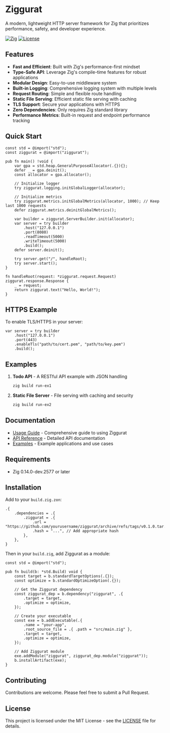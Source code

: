 # Ziggurat

A modern, lightweight HTTP server framework for Zig that prioritizes performance, safety, and developer experience.

[![Zig](https://img.shields.io/badge/Zig-0.14.0-orange.svg)](https://ziglang.org)
[![License](https://img.shields.io/badge/license-MIT-blue.svg)](LICENSE)

## Features

- **Fast and Efficient**: Built with Zig's performance-first mindset
- **Type-Safe API**: Leverage Zig's compile-time features for robust applications
- **Modular Design**: Easy-to-use middleware system
- **Built-in Logging**: Comprehensive logging system with multiple levels
- **Request Routing**: Simple and flexible route handling
- **Static File Serving**: Efficient static file serving with caching
- **TLS Support**: Secure your applications with HTTPS
- **Zero Dependencies**: Only requires Zig standard library
- **Performance Metrics**: Built-in request and endpoint performance tracking

## Quick Start

```zig
const std = @import("std");
const ziggurat = @import("ziggurat");

pub fn main() !void {
    var gpa = std.heap.GeneralPurposeAllocator(.{}){};
    defer _ = gpa.deinit();
    const allocator = gpa.allocator();

    // Initialize logger
    try ziggurat.logging.initGlobalLogger(allocator);
    
    // Initialize metrics
    try ziggurat.metrics.initGlobalMetrics(allocator, 1000); // Keep last 1000 requests
    defer ziggurat.metrics.deinitGlobalMetrics();

    var builder = ziggurat.ServerBuilder.init(allocator);
    var server = try builder
        .host("127.0.0.1")
        .port(8080)
        .readTimeout(5000)
        .writeTimeout(5000)
        .build();
    defer server.deinit();

    try server.get("/", handleRoot);
    try server.start();
}

fn handleRoot(request: *ziggurat.request.Request) ziggurat.response.Response {
    _ = request;
    return ziggurat.text("Hello, World!");
}
```

## HTTPS Example

To enable TLS/HTTPS in your server:

```zig
var server = try builder
    .host("127.0.0.1")
    .port(443)
    .enableTls("path/to/cert.pem", "path/to/key.pem")
    .build();
```

## Examples

1. **Todo API** - A RESTful API example with JSON handling
   ```bash
   zig build run-ex1
   ```

2. **Static File Server** - File serving with caching and security
   ```bash
   zig build run-ex2
   ```

## Documentation

- [Usage Guide](docs/usage.md) - Comprehensive guide to using Ziggurat
- [API Reference](docs/usage.md#api-reference) - Detailed API documentation
- [Examples](examples/) - Example applications and use cases

## Requirements

- Zig 0.14.0-dev.2577 or later

## Installation

Add to your `build.zig.zon`:
```zig
.{
    .dependencies = .{
        .ziggurat = .{
            .url = "https://github.com/yourusername/ziggurat/archive/refs/tags/v0.1.0.tar.gz",
            .hash = "...", // Add appropriate hash
        },
    },
}
```

Then in your `build.zig`, add Ziggurat as a module:

```zig
const std = @import("std");

pub fn build(b: *std.Build) void {
    const target = b.standardTargetOptions(.{});
    const optimize = b.standardOptimizeOption(.{});

    // Get the Ziggurat dependency
    const ziggurat_dep = b.dependency("ziggurat", .{
        .target = target,
        .optimize = optimize,
    });

    // Create your executable
    const exe = b.addExecutable(.{
        .name = "your-app",
        .root_source_file = .{ .path = "src/main.zig" },
        .target = target,
        .optimize = optimize,
    });

    // Add Ziggurat module
    exe.addModule("ziggurat", ziggurat_dep.module("ziggurat"));
    b.installArtifact(exe);
}
```

## Contributing

Contributions are welcome. Please feel free to submit a Pull Request.

## License

This project is licensed under the MIT License - see the [LICENSE](LICENSE) file for details.


